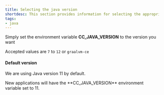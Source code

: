 ```yaml
---
title: Selecting the java version
shortdesc: This section provides information for selecting the appropriate java version for your application
tags:
- java
---
```


Simply set the environment variable **CC_JAVA_VERSION** to the version you want

Accepted values are `7` to `12` or `graalvm-ce`

<div class="panel panel-warning">
  <div class="panel-heading">
     <h4>Default version</h4>
  </div>
  <div class="panel-body">
    <p>We are using Java version 11 by default.</p>
    <p>New applications will have the **CC_JAVA_VERSION** environment variable set to 11.</p>
  </div>
</div>
